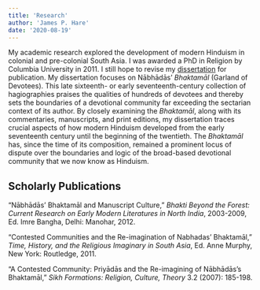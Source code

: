 ```yaml
---
title: 'Research'
author: 'James P. Hare'
date: '2020-08-19'
---
```


My academic research explored the development of modern Hinduism in colonial and pre-colonial South Asia. I was awarded a PhD in Religion by Columbia University in 2011. I still hope to revise my [dissertation](https://doi.org/10.7916/D8VH5TN9) for publication. My dissertation focuses on Nābhādās’ *Bhaktamāl* (Garland of Devotees). This late sixteenth- or early seventeenth-century collection of hagiographies praises the qualities of hundreds of devotees and thereby sets the boundaries of a devotional community far exceeding the sectarian context of its author. By closely examining the *Bhaktamāl*, along with its commentaries, manuscripts, and print editions, my dissertation traces crucial aspects of how modern Hinduism developed from the early seventeenth century until the beginning of the twentieth. The *Bhaktamāl* has, since the time of its composition, remained a prominent locus of dispute over the boundaries and logic of the broad-based devotional community that we now know as Hinduism.

## Scholarly Publications

“Nābhādās’ Bhaktamāl and Manuscript Culture,” *Bhakti Beyond the Forest: Current Research on Early Modern Literatures in North India*, 2003-2009, Ed. Imre Bangha, Delhi: Manohar, 2012.

“Contested Communities and the Re-imagination of Nabhadas’ Bhaktamāl,” *Time, History, and the Religious Imaginary in South Asia*, Ed. Anne Murphy, New York: Routledge, 2011.

“A Contested Community: Priyādās and the Re-imagining of Nābhādās’s Bhaktamāl,” *Sikh Formations: Religion, Culture, Theory* 3.2 (2007): 185-198.